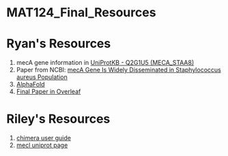 # MAT124_Final_Resources

# Ryan's Resources
1. mecA gene information in [UniProtKB - Q2G1U5 (MECA_STAA8)](https://www.uniprot.org/uniprot/Q2G1U5)
2. Paper from NCBI: [mecA Gene Is Widely Disseminated in Staphylococcus aureus Population](https://www.ncbi.nlm.nih.gov/pmc/articles/PMC139644/)
3. [AlphaFold](https://alphafold.ebi.ac.uk/download)
4. [Final Paper in Overleaf](https://www.overleaf.com/project/629feeb6e80bb4a1369e6056)


# Riley's Resources
1. [chimera user guide](https://www.cgl.ucsf.edu/chimera/current/docs/UsersGuide/frametut.html)
2. [mecl uniprot page](https://www.uniprot.org/uniprot/P68262#sequences)
